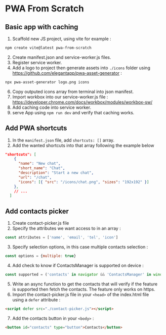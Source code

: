# PWA From Scratch

## Basic app with caching
1. Scaffold new JS project, using vite for example :
```sh
npm create vite@latest pwa-from-scratch
```
2. Create manifest.json and service-worker.js files.
3. Register service worker.
4. Add a logo to project then generate assets into `./icons` folder using https://github.com/elegantapp/pwa-asset-generator :
```sh
npx pwa-asset-generator logo.png icons
```
6. Copy outputed icons array from terminal into json manifest.
7. Import workbox into our service-worker.js file : https://developer.chrome.com/docs/workbox/modules/workbox-sw/
8. Add caching code into service worker.
9. serve App using `npm run dev` and verify that caching works.

## Add PWA shortcuts
1. In the `manifest.json` file, add `shortcuts: []` array.
2. Add the wanted shortcuts into that array following the example below 
```json
"shortcuts": [
    {
      "name": "New chat",
      "short_name": "Chat",
      "description": "Start a new chat",
      "url": "/chat",
      "icons": [{ "src": "/icons/chat.png", "sizes": "192x192" }]
    },
    // ...
  ]
```

## Add contacts picker
1. Create contact-picker.js file
2. Specify the attributes we want access to in an array :
```js
const attributes = ['name', 'email', 'tel', 'icon']
```
3. Specify selection options, in this case multiple contacts selection :
```js
const options = {multiple: true}
```
4. Add check to know if ContactsManager is supported on device :
```js
const supported = ('contacts' in navigator && 'ContactsManager' in window)
```
5. Write an async function to get the contacts that will verify if the feature is supported then fetch the contacts. The feature only works on https.
6. Import the contact-picker.js file in your `<head>` of the index.html file using a `defer` attribute : 
```html
<script defer src="./contact-picker.js"></script>
```
7. Add the contacts button in your `<body>` : 
```html
<button id="contacts" type="button">Contacts</button>
```